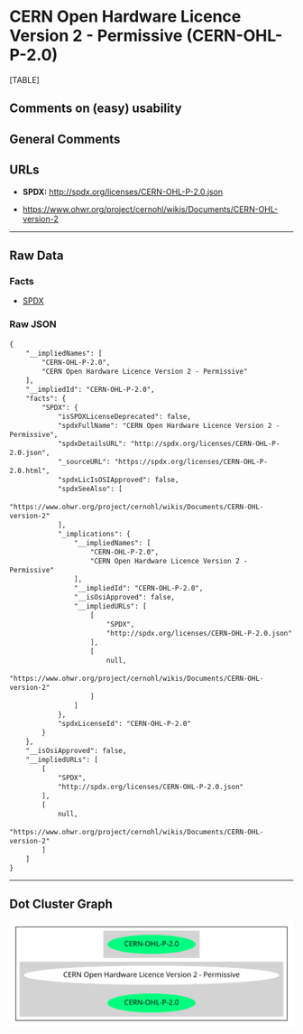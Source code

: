 CERN Open Hardware Licence Version 2 - Permissive (CERN-OHL-P-2.0)
==================================================================

[TABLE]

Comments on (easy) usability
----------------------------

General Comments
----------------

URLs
----

-   **SPDX:** http://spdx.org/licenses/CERN-OHL-P-2.0.json

-   https://www.ohwr.org/project/cernohl/wikis/Documents/CERN-OHL-version-2

------------------------------------------------------------------------

Raw Data
--------

### Facts

-   [SPDX](https://spdx.org/licenses/CERN-OHL-P-2.0.html "SPDX")

### Raw JSON

    {
        "__impliedNames": [
            "CERN-OHL-P-2.0",
            "CERN Open Hardware Licence Version 2 - Permissive"
        ],
        "__impliedId": "CERN-OHL-P-2.0",
        "facts": {
            "SPDX": {
                "isSPDXLicenseDeprecated": false,
                "spdxFullName": "CERN Open Hardware Licence Version 2 - Permissive",
                "spdxDetailsURL": "http://spdx.org/licenses/CERN-OHL-P-2.0.json",
                "_sourceURL": "https://spdx.org/licenses/CERN-OHL-P-2.0.html",
                "spdxLicIsOSIApproved": false,
                "spdxSeeAlso": [
                    "https://www.ohwr.org/project/cernohl/wikis/Documents/CERN-OHL-version-2"
                ],
                "_implications": {
                    "__impliedNames": [
                        "CERN-OHL-P-2.0",
                        "CERN Open Hardware Licence Version 2 - Permissive"
                    ],
                    "__impliedId": "CERN-OHL-P-2.0",
                    "__isOsiApproved": false,
                    "__impliedURLs": [
                        [
                            "SPDX",
                            "http://spdx.org/licenses/CERN-OHL-P-2.0.json"
                        ],
                        [
                            null,
                            "https://www.ohwr.org/project/cernohl/wikis/Documents/CERN-OHL-version-2"
                        ]
                    ]
                },
                "spdxLicenseId": "CERN-OHL-P-2.0"
            }
        },
        "__isOsiApproved": false,
        "__impliedURLs": [
            [
                "SPDX",
                "http://spdx.org/licenses/CERN-OHL-P-2.0.json"
            ],
            [
                null,
                "https://www.ohwr.org/project/cernohl/wikis/Documents/CERN-OHL-version-2"
            ]
        ]
    }

------------------------------------------------------------------------

Dot Cluster Graph
-----------------

![](../dot/CERN-OHL-P-2.0.svg "dot")
